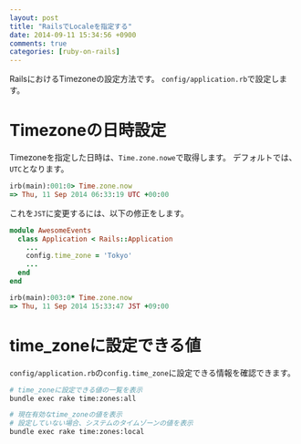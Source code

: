 ```yaml
---
layout: post
title: "RailsでLocaleを指定する"
date: 2014-09-11 15:34:56 +0900
comments: true
categories: [ruby-on-rails]
---
```


RailsにおけるTimezoneの設定方法です。
`config/application.rb`で設定します。

<!-- more -->

# Timezoneの日時設定

Timezoneを指定した日時は、`Time.zone.nowe`で取得します。
デフォルトでは、`UTC`となります。

```rb rails console
irb(main):001:0> Time.zone.now
=> Thu, 11 Sep 2014 06:33:19 UTC +00:00
```

これを`JST`に変更するには、以下の修正をします。

```rb config/application.rb
module AwesomeEvents
  class Application < Rails::Application
    ...
    config.time_zone = 'Tokyo'
    ...
  end
end
```

```rb rails console
irb(main):003:0* Time.zone.now
=> Thu, 11 Sep 2014 15:33:47 JST +09:00
```

# time_zoneに設定できる値

`config/application.rb`の`config.time_zone`に設定できる情報を確認できます。

```sh
# time_zoneに設定できる値の一覧を表示
bundle exec rake time:zones:all

# 現在有効なtime_zoneの値を表示
# 設定していない場合、システムのタイムゾーンの値を表示
bundle exec rake time:zones:local
```

